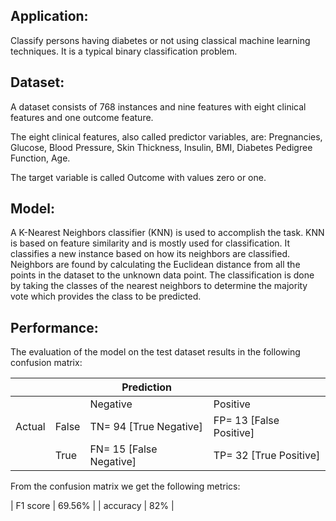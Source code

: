 Application:
------------
Classify persons having diabetes or not using classical machine learning techniques. It is a typical binary classification problem.

Dataset:
--------
A dataset consists of 768 instances and nine features with eight clinical features and one outcome feature.

The eight clinical features, also called predictor variables, are:  Pregnancies, Glucose, Blood Pressure, Skin Thickness, Insulin, BMI, Diabetes Pedigree Function, Age.

The target variable is called Outcome with values zero or one.

Model:
------
A K-Nearest Neighbors classifier (KNN) is used to accomplish the task. KNN is based on feature similarity and is mostly used for classification. It classifies a new instance based on how its neighbors are classified. Neighbors are found by calculating the Euclidean distance from all the points in the dataset to the unknown data point. The classification is done by taking the classes of the nearest neighbors to determine the majority vote which provides the class to be predicted.

Performance:
------------
The evaluation of the model on the test dataset results in the following confusion matrix:

|        |       | Prediction              |                          |
| ------ | ----- | ----------------------- | ------------------------ |
|        |       | Negative                | Positive                 |
| Actual | False | TN= 94  [True Negative] | FP= 13  [False Positive] |
|        | True  | FN= 15  [False Negative]| TP= 32  [True Positive]  |

From the confusion matrix we get the following metrics:

| F1 score | 69.56% |
| accuracy | 82%    |



